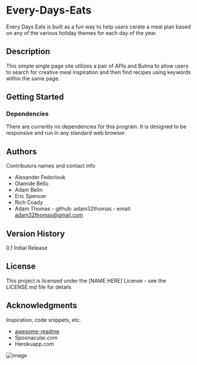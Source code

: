 # Every-Days-Eats

Every Days Eats is built as a fun way to help users cerate a meal plan based on any of the various holiday themes for each day of the year.

## Description

This simple single page site utilizes a pair of APIs and Bulma to allow users to search for creative meal inspiration and then find recipes using keywords within the same page.

## Getting Started

### Dependencies

There are currently no dependencies for this program.  It is designed to be responsive and run in any standard web browser.

## Authors

Contributors names and contact info

* Alexander Fedoriouk
* Olamide Bello
* Adam Belin
* Eric Spencer
* Rich Coady
* Adam Thomas - github: adam32thomas - email: adam32thomas@gmail.com

## Version History

0.1
   Initial Release

## License

This project is licensed under the [NAME HERE] License - see the LICENSE.md file for details

## Acknowledgments

Inspiration, code snippets, etc.
* [awesome-readme](https://github.com/matiassingers/awesome-readme)
* Spoonacular.com
* Herokuapp.com

![image](https://user-images.githubusercontent.com/97974201/160715685-131c04ef-6681-4349-b894-b7d87cbe3eb7.png)

